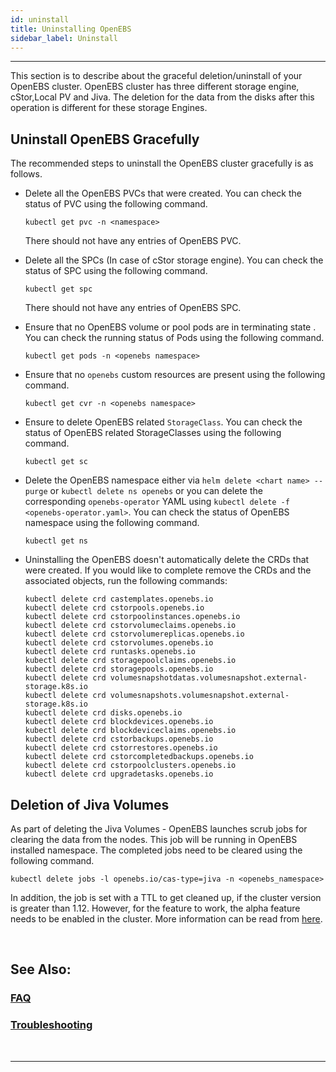 ```yaml
---
id: uninstall
title: Uninstalling OpenEBS
sidebar_label: Uninstall
---
```

------

This section is to describe about the graceful deletion/uninstall of your OpenEBS cluster. OpenEBS cluster has three different storage engine, cStor,Local PV and Jiva. The deletion for the data from the disks after this operation is different for these storage Engines. 

## Uninstall OpenEBS Gracefully

The recommended steps to uninstall the OpenEBS cluster gracefully is as follows.

- Delete all the OpenEBS PVCs that were created. You can check the status of PVC using the following command. 

  ```
  kubectl get pvc -n <namespace>
  ```

  There should not have any entries of OpenEBS PVC.

- Delete all the SPCs (In case of cStor storage engine).  You can check the status of SPC using the following command.

  ```
  kubectl get spc 
  ```

  There should not have any entries of OpenEBS SPC.

- Ensure that no OpenEBS volume or pool pods are in terminating state . You can check the running status of Pods using the following command.

  ```
  kubectl get pods -n <openebs namespace>
  ```

- Ensure that no `openebs` custom resources are present using the following command.

  ```
  kubectl get cvr -n <openebs namespace>
  ```

- Ensure to delete OpenEBS related `StorageClass`. You can check the status of OpenEBS related StorageClasses using the following command.

  ```
  kubectl get sc
  ```

- Delete the OpenEBS namespace either via `helm delete <chart name> --purge` or `kubectl delete ns openebs` or you can delete the corresponding `openebs-operator` YAML using `kubectl delete -f <openebs-operator.yaml>`. You can check the status of OpenEBS namespace using the following command.

  ```
  kubectl get ns
  ```

- Uninstalling the OpenEBS doesn't automatically delete the CRDs that were created. If you would like to complete remove the CRDs and the associated objects, run the following commands:

  ```
  kubectl delete crd castemplates.openebs.io
  kubectl delete crd cstorpools.openebs.io
  kubectl delete crd cstorpoolinstances.openebs.io
  kubectl delete crd cstorvolumeclaims.openebs.io
  kubectl delete crd cstorvolumereplicas.openebs.io
  kubectl delete crd cstorvolumes.openebs.io
  kubectl delete crd runtasks.openebs.io
  kubectl delete crd storagepoolclaims.openebs.io
  kubectl delete crd storagepools.openebs.io
  kubectl delete crd volumesnapshotdatas.volumesnapshot.external-storage.k8s.io
  kubectl delete crd volumesnapshots.volumesnapshot.external-storage.k8s.io
  kubectl delete crd disks.openebs.io
  kubectl delete crd blockdevices.openebs.io
  kubectl delete crd blockdeviceclaims.openebs.io
  kubectl delete crd cstorbackups.openebs.io
  kubectl delete crd cstorrestores.openebs.io
  kubectl delete crd cstorcompletedbackups.openebs.io
  kubectl delete crd cstorpoolclusters.openebs.io
  kubectl delete crd upgradetasks.openebs.io
  ```



## Deletion of Jiva Volumes

As part of deleting the Jiva Volumes - OpenEBS launches scrub jobs for clearing the data from the nodes.  This job will be running in OpenEBS installed namespace. The completed jobs need to be cleared using the following command.

```
kubectl delete jobs -l openebs.io/cas-type=jiva -n <openebs_namespace>
```

In addition, the job is set with a TTL to get cleaned up, if the cluster version is greater than 1.12. However, for the feature to work, the alpha feature needs to be enabled in the cluster. More information can be read from [here](https://kubernetes.io/docs/concepts/workloads/controllers/jobs-run-to-completion/#clean-up-finished-jobs-automatically).

<br>

## See Also:

### [FAQ](/v150/docs/next/faq.html)

### [Troubleshooting](/v150/docs/next/troubleshooting.html)

<br>

<hr>
<br>

